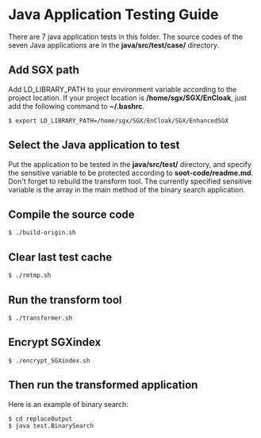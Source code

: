 # Java Application Testing Guide
There are 7 java application tests in this folder. The source codes of the seven Java applications are in the **java/src/test/case/** directory.

## Add SGX path
Add LD_LIBRARY_PATH to your environment variable according to the project location. If your project location is **/home/sgx/SGX/EnCloak**, just add the following command to **~/.bashrc**.
    
    $ export LD_LIBRARY_PATH=/home/sgx/SGX/EnCloak/SGX/EnhancedSGX

## Select the Java application to test
Put the application to be tested in the **java/src/test/** directory, and specify the sensitive variable to be protected according to **soot-code/readme.md**. Don't forget to rebuild the transform tool. The currently specified sensitive variable is the array in the main method of the binary search application.

## Compile the source code
    $ ./build-origin.sh
  
## Clear last test cache
    $ ./rmtmp.sh
    
## Run the transform tool
    $ ./transformer.sh
 
## Encrypt SGXindex
    $ ./encrypt_SGXindex.sh

## Then run the transformed application
Here is an example of binary search:
    
    $ cd replaceOutput  
    $ java test.BinarySearch
